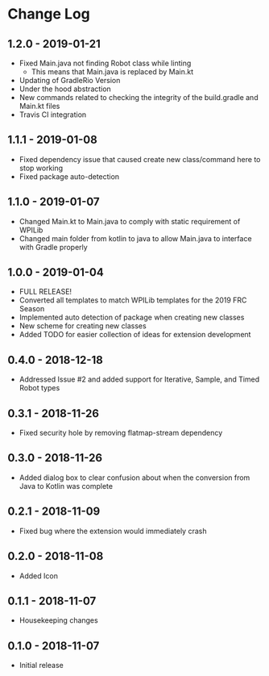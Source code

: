 # Change Log

## 1.2.0 - 2019-01-21
* Fixed Main.java not finding Robot class while linting
    * This means that Main.java is replaced by Main.kt
* Updating of GradleRio Version
* Under the hood abstraction
* New commands related to checking the integrity of the build.gradle and Main.kt files
* Travis CI integration

## 1.1.1 - 2019-01-08
* Fixed dependency issue that caused create new class/command here to stop working
* Fixed package auto-detection

## 1.1.0 - 2019-01-07
* Changed Main.kt to Main.java to comply with static requirement of WPILib
* Changed main folder from kotlin to java to allow Main.java to interface with Gradle properly

## 1.0.0 - 2019-01-04
* FULL RELEASE!
* Converted all templates to match WPILib templates for the 2019 FRC Season
* Implemented auto detection of package when creating new classes
* New scheme for creating new classes
* Added TODO for easier collection of ideas for extension development

## 0.4.0 - 2018-12-18
* Addressed Issue #2 and added support for Iterative, Sample, and Timed Robot types

## 0.3.1 - 2018-11-26
* Fixed security hole by removing flatmap-stream dependency

## 0.3.0 - 2018-11-26
- Added dialog box to clear confusion about when the conversion from Java to Kotlin was complete

## 0.2.1 - 2018-11-09
- Fixed bug where the extension would immediately crash

## 0.2.0 - 2018-11-08
- Added Icon

## 0.1.1 - 2018-11-07
- Housekeeping changes

## 0.1.0 - 2018-11-07 
- Initial release